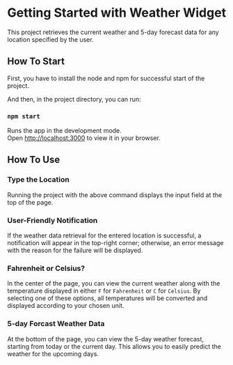 # Getting Started with Weather Widget

This project retrieves the current weather and 5-day forecast data for any location specified by the user.

## How To Start

First, you have to install the node and npm for successful start of the project.

 And then, in the project directory, you can run:

### `npm start`

Runs the app in the development mode.\
Open [http://localhost:3000](http://localhost:3000) to view it in your browser.

## How To Use

### Type the Location

Running the project with the above command displays the input field at the top of the page.

### User-Friendly Notification

If the weather data retrieval for the entered location is successful, a notification will appear in the top-right corner; otherwise, an error message with the reason for the failure will be displayed.

### Fahrenheit or Celsius?

In the center of the page, you can view the current weather along with the temperature displayed in either `F` for `Fahrenheit` or `C` for `Celsius`. By selecting one of these options, all temperatures will be converted and displayed according to your chosen unit.

### 5-day Forcast Weather Data

At the bottom of the page, you can view the 5-day weather forecast, starting from today or the current day. This allows you to easily predict the weather for the upcoming days.
